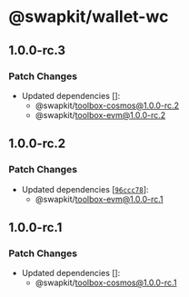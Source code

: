 # @swapkit/wallet-wc

## 1.0.0-rc.3

### Patch Changes

- Updated dependencies []:
  - @swapkit/toolbox-cosmos@1.0.0-rc.2
  - @swapkit/toolbox-evm@1.0.0-rc.2

## 1.0.0-rc.2

### Patch Changes

- Updated dependencies [[`96ccc78`](https://github.com/thorswap/SwapKit/commit/96ccc7869bd4c6bb99e0ba0a3863d08a08c2fdcd)]:
  - @swapkit/toolbox-evm@1.0.0-rc.1

## 1.0.0-rc.1

### Patch Changes

- Updated dependencies []:
  - @swapkit/toolbox-cosmos@1.0.0-rc.1
